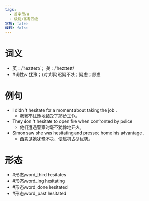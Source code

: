 ```yaml
---
tags:
  - 首字母/H
  - 级别/高考四级
掌握: false
模糊: false
---
```

# 词义
- 英：/ˈhezɪteɪt/； 美：/ˈhezɪteɪt/
- #词性/v  犹豫；(对某事)迟疑不决；疑虑；顾虑
# 例句
- I didn 't hesitate for a moment about taking the job .
	- 我毫不犹豫地接受了那份工作。
- They don 't hesitate to open fire when confronted by police
	- 他们遭遇警察时毫不犹豫地开火。
- Simon saw she was hesitating and pressed home his advantage .
	- 西蒙见她犹豫不决，便趁机占尽优势。
# 形态
- #形态/word_third hesitates
- #形态/word_ing hesitating
- #形态/word_done hesitated
- #形态/word_past hesitated
